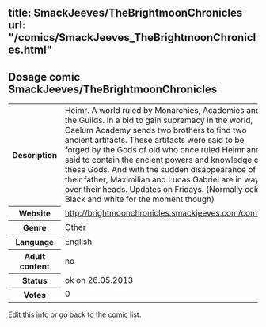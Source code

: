 title: SmackJeeves/TheBrightmoonChronicles
url: "/comics/SmackJeeves_TheBrightmoonChronicles.html"
---
Dosage comic SmackJeeves/TheBrightmoonChronicles
-----------------------------------------

<p id="msg"></p>
<script type="text/javascript">
if (window.location.search === '?edit_info_mail=sent_ok') {
  var elem = document.getElementById("msg");
  elem.innerHTML = 'Edited information sucessfully sent for review, which is usually done daily. Thanks!';
  elem.className = 'ok';
}
</script>
<table class="comicinfo">
<tr>
<th>Description</th><td>Heimr. A world ruled by Monarchies, Academies and the Guilds. In a bid to gain supremacy in the world, Caelum Academy sends two brothers to find two ancient artifacts. These artifacts were said to be forged by the Gods of old who once ruled Heimr and said to contain the ancient powers and knowledge of these Gods. And with the sudden disappearance of their father, Maximilian and Lucas Gabriel are in way over their heads. Updates on Fridays. (Normally colour. Black and white for the moment though)</td>
</tr>
<tr>
<th>Website</th><td><a href="http://brightmoonchronicles.smackjeeves.com/comics/">http://brightmoonchronicles.smackjeeves.com/comics/</a></td>
</tr>
<tr>
<th>Genre</th><td>Other</td>
</tr>
<tr>
<th>Language</th><td>English</td>
</tr>
<tr>
<th>Adult content</th><td>no</td>
</tr>
<tr>
<th>Status</th><td>ok on 26.05.2013</td>
</tr>
<tr>
<th>Votes</th><td>0</td>
</tr>
</table>

[Edit this info](SmackJeeves_TheBrightmoonChronicles_edit.html) or go back to the [comic list](../comic-index.html).
